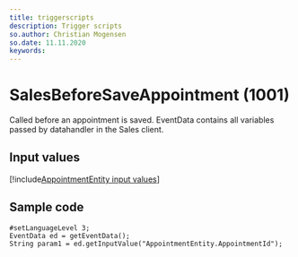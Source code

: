 ```yaml
---
title: triggerscripts
description: Trigger scripts
so.author: Christian Mogensen
so.date: 11.11.2020
keywords:
---
```


# SalesBeforeSaveAppointment (1001)

Called before an appointment is saved. EventData contains all variables passed by datahandler in the Sales client.

## Input values

[!include[AppointmentEntity input values](includes/appointment-var.md)]

## Sample code

```crmscript
#setLanguageLevel 3;
EventData ed = getEventData();
String param1 = ed.getInputValue("AppointmentEntity.AppointmentId");
```

